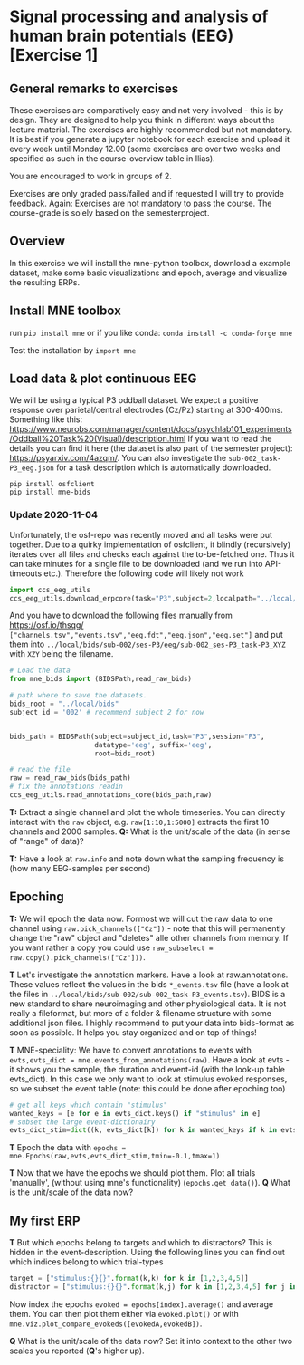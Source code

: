 # Signal processing and analysis of human brain potentials (EEG) [Exercise 1]
## General remarks to exercises
These exercises are comparatively easy and not very involved - this is by design. They are designed to help you think in different ways about the lecture material. The exercises are highly recommended but not mandatory. It is best if you generate a jupyter notebook for each exercise and upload it every week until Monday 12.00 (some exercises are over two weeks and specified as such in the course-overview table in Ilias).

You are encouraged to work in groups of 2. 

Exercises are only graded pass/failed and if requested I will try to provide feedback. Again: Exercises are not mandatory to pass the course. The course-grade is solely based on the semesterproject.

## Overview
In this exercise we will install the mne-python toolbox, download a example dataset, make some basic visualizations and epoch, average and visualize the resulting ERPs.

## Install MNE toolbox
run `pip install mne`
or if you like conda:
`conda install -c conda-forge mne`

Test the installation by
`import mne`

## Load data & plot continuous EEG
We will be using a typical P3 oddball dataset. We expect a positive response over parietal/central electrodes (Cz/Pz) starting at 300-400ms. Something like this: https://www.neurobs.com/manager/content/docs/psychlab101_experiments/Oddball%20Task%20(Visual)/description.html
If you want to read the details you can find it here (the dataset is also part of the semester project): https://psyarxiv.com/4azqm/. You can also investigate the `sub-002_task-P3_eeg.json` for a task description which is automatically downloaded.


```
pip install osfclient
pip install mne-bids
```

### Update 2020-11-04
Unfortunately, the osf-repo was recently moved and all tasks were put together. Due to a quirky implementation of osfclient, it blindly (recursively) iterates over all files and checks each against the to-be-fetched one. Thus it can take minutes for a single file to be downloaded (and we run into API-timeouts etc.). Therefore the following code will likely not work
```python
import ccs_eeg_utils
ccs_eeg_utils.download_erpcore(task="P3",subject=2,localpath="../local/bids/")

```
And you have to download the following files manually from https://osf.io/thsqg/
`["channels.tsv","events.tsv","eeg.fdt","eeg.json","eeg.set"]`
and put them into `../local/bids/sub-002/ses-P3/eeg/sub-002_ses-P3_task-P3_XYZ` with `XZY` being the filename.

```python
# Load the data
from mne_bids import (BIDSPath,read_raw_bids)

# path where to save the datasets.
bids_root = "../local/bids"
subject_id = '002' # recommend subject 2 for now


bids_path = BIDSPath(subject=subject_id,task="P3",session="P3",
                     datatype='eeg', suffix='eeg',
                     root=bids_root)

# read the file
raw = read_raw_bids(bids_path)
# fix the annotations readin
ccs_eeg_utils.read_annotations_core(bids_path,raw)

```

**T:** Extract a single channel and plot the whole timeseries. You can directly interact with the `raw` object, e.g. `raw[1:10,1:5000]` extracts the first 10 channels and 2000 samples.
**Q:** What is the unit/scale of the data (in sense of "range" of data)?

**T:** Have a look at `raw.info` and note down what the sampling frequency is (how many EEG-samples per second)

## Epoching 

**T:** We will epoch the data now. Formost we will cut the raw data to one channel using `raw.pick_channels(["Cz"])` - note that this will permanently change the "raw" object and "deletes" alle other channels from memory. If you want rather a copy you could use `raw_subselect = raw.copy().pick_channels(["Cz"]))`.


**T** Let's investigate the annotation markers. Have a look at raw.annotations. These values reflect the values in the bids `*_events.tsv`  file (have a look at the files in `../local/bids/sub-002/sub-002_task-P3_events.tsv`). BIDS is a new standard to share neuroimaging and other physiological data. It is not really a fileformat, but more of a folder & filename structure with some additional json files. I highly recommend to put your data into bids-format as soon as possible. It helps you stay organized and on top of things!


**T** MNE-speciality: We have to convert annotations to events with `evts,evts_dict = mne.events_from_annotations(raw)`. Have a look at evts - it shows you the sample, the duration and event-id (with the look-up table evts_dict). In this case we only want to look at stimulus evoked responses, so we subset the event table (note: this could be done after epoching too)

```python
# get all keys which contain "stimulus"
wanted_keys = [e for e in evts_dict.keys() if "stimulus" in e]
# subset the large event-dictionairy
evts_dict_stim=dict((k, evts_dict[k]) for k in wanted_keys if k in evts_dict)
```

**T** Epoch the data with `epochs = mne.Epochs(raw,evts,evts_dict_stim,tmin=-0.1,tmax=1)`

**T** Now that we have the epochs we should plot them. Plot all trials 'manually', (without using mne's functionality) (`epochs.get_data()`).
**Q** What is the unit/scale of the data now?

## My first ERP

**T** But which epochs belong to targets and which to distractors? This is hidden in the event-description. Using the following lines you can find out which indices belong to which trial-types
```python
target = ["stimulus:{}{}".format(k,k) for k in [1,2,3,4,5]]
distractor = ["stimulus:{}{}".format(k,j) for k in [1,2,3,4,5] for j in [1,2,3,4,5] if k!=j]
```
Now index the epochs `evoked = epochs[index].average()` and average them. You can then plot them either via `evoked.plot()` or with `mne.viz.plot_compare_evokeds([evokedA,evokedB])`.

**Q** What is the unit/scale of the data now? Set it into context to the other two scales you reported (**Q**'s higher up).

